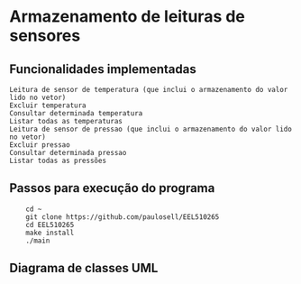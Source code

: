 # Armazenamento de leituras de sensores

## Funcionalidades implementadas

```
Leitura de sensor de temperatura (que inclui o armazenamento do valor lido no vetor)
Excluir temperatura
Consultar determinada temperatura
Listar todas as temperaturas
Leitura de sensor de pressao (que inclui o armazenamento do valor lido no vetor)
Excluir pressao
Consultar determinada pressao
Listar todas as pressões
```

## Passos para execução do programa

``` 
    cd ~
    git clone https://github.com/paulosell/EEL510265
    cd EEL510265
    make install
    ./main
```

## Diagrama de classes UML

